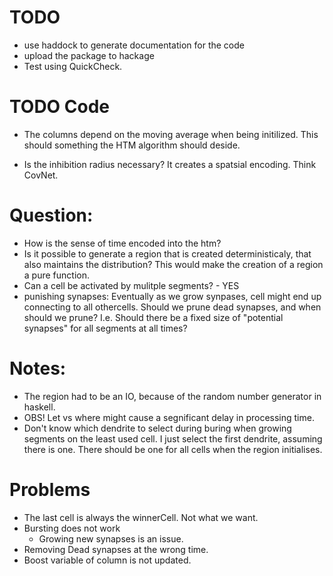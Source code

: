 # TODO
- use haddock to generate documentation for the code
- upload the package to hackage 
- Test using QuickCheck.

# TODO Code
- The columns depend on the moving average when being initilized. This should something the HTM algorithm should deside.

- Is the inhibition radius necessary? It creates a spatsial encoding. Think CovNet.

# Question: 
- How is the sense of time encoded into the htm?
- Is it possible to generate a region that is created deterministicaly, that also maintains the distribution? This would make the creation of a region a pure function.
- Can a cell be activated by mulitple segments? - YES
- punishing synapses: Eventually as we grow synpases, cell might end up connecting to all othercells. Should we prune dead synapses, and when should we prune? I.e. Should there be a fixed size of "potential synapses" for all segments at all times?

# Notes:
- The region had to be an IO, because of the random number generator in haskell.
- OBS! Let vs where might cause a segnificant delay in processing time.
- Don't know which dendrite to select during buring when growing segments on the least used cell. I just select the first dendrite, assuming there is one. There should be one for all cells when the region initialises.

# Problems
- The last cell is always the winnerCell. Not what we want.
- Bursting does not work
    - Growing new synapses is an issue.
- Removing Dead synapses at the wrong time.
- Boost variable of column is not updated.
